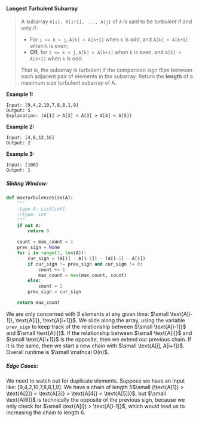 #### Longest Turbulent Subarray

> A subarray `A[i], A[i+1], ..., A[j]` of `A` is said to be _turbulent_ if and only if:
>
> * For `i <= k < j`, `A[k] > A[k+1]` when `k` is odd, and `A[k] < A[k+1]` when `k` is even;
> * **OR**, for `i <= k < j`, `A[k] > A[k+1]` when `k` is even, and `A[k] < A[k+1]` when `k` is odd.
>
> That is, the subarray is turbulent if the comparison sign flips between each adjacent pair of elements in the subarray. Return the **length** of a maximum size turbulent subarray of A.

**Example 1:**

```
Input: [9,4,2,10,7,8,8,1,9]
Output: 5
Explanation: (A[1] > A[2] < A[3] > A[4] < A[5])
```

**Example 2:**

```
Input: [4,8,12,16]
Output: 2
```

**Example 3:**

```
Input: [100]
Output: 1
```

##### Sliding Window:

```py
def maxTurbulenceSize(A):
    """
    :type A: List[int]
    :rtype: int
    """
    if not A:
        return 0

    count = max_count = 1
    prev_sign = None
    for i in range(1, len(A)):
        cur_sign = (A[i] - A[i-1]) - (A[i-1] - A[i])
        if cur_sign != prev_sign and cur_sign != 0:
            count += 1
            max_count = max(max_count, count)                
        else:
            count = 2        
        prev_sign = cur_sign

    return max_count
```

We are only concerned with 3 elements at any given time: $\small \text{A[i-1]}, \text{A[i]}, \text{A[i+1]}$. We slide along the array, using the variable `prev_sign` to keep track of the relationship between $\small \text{A[i-1]}$ and $\small \text{A[i]}$. If the relationship between $\small \text{A[i]}$ and $\small \text{A[i+1]}$ is the opposite, then we extend our previous chain. If it is the same, then we start a new chain with $\small \text{A[i], A[i+1]}$. Overall runtime is $\small \mathcal O(n)$.

##### Edge Cases:

We need to watch out for duplicate elements. Suppose we have an input like: \[9,4,2,10,7,8,8,1,9\]. We have a chain of length 5$\small (\text{A[1]} > \text{A[2]} < \text{A[3]} > \text{A[4]} < \text{A[5]})$, but $\small \text{A[6]}$ is technically the opposite of the previous sign, because we only check for $\small \text{A[i]} > \text{A[i-1]}$, which would lead us to increasing the chain to length 6.

